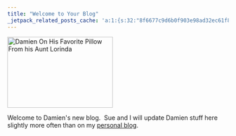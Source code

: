 ```yaml
---
title: "Welcome to Your Blog"
_jetpack_related_posts_cache: 'a:1:{s:32:"8f6677c9d6b0f903e98ad32ec61f8deb";a:2:{s:7:"expires";i:1519926787;s:7:"payload";a:3:{i:0;a:1:{s:2:"id";i:207;}i:1;a:1:{s:2:"id";i:209;}i:2;a:1:{s:2:"id";i:217;}}}}'
---
```

<p><a href="http://www.flickr.com/photos/lemon/666456873/" class="tt-flickr"><img src="http://farm2.static.flickr.com/1306/666456873_6cf8217c10_m.jpg" alt="Damien On His Favorite Pillow From his Aunt Lorinda" width="240" height="161" border="0" /></a></p>
<p>Welcome to Damien's new blog.  Sue and I will update Damien stuff here slightly more often than on my <a href="http://www.mennoboy.com/farawaysoclose">personal blog</a>. </p>
